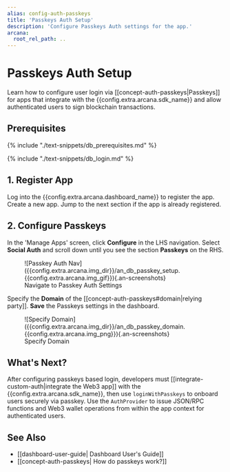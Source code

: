 ```yaml
---
alias: config-auth-passkeys
title: 'Passkeys Auth Setup'
description: 'Configure Passkeys Auth settings for the app.'
arcana:
  root_rel_path: ..
---
```


# Passkeys Auth Setup

Learn how to configure user login via [[concept-auth-passkeys|Passkeys]] for apps that integrate with the {{config.extra.arcana.sdk_name}} and allow authenticated users to sign blockchain transactions.

## Prerequisites

{% include "./text-snippets/db_prerequisites.md" %}

{% include "./text-snippets/db_login.md" %}

## 1. Register App

Log into the {{config.extra.arcana.dashboard_name}} to register the app. Create a new app. Jump to the next section if the app is already registered.

## 2. Configure Passkeys

In the 'Manage Apps' screen, click **Configure** in the LHS navigation. Select **Social Auth** and scroll down until you see the section **Passkeys** on the RHS.

<figure markdown="span">
  ![Passkey Auth Nav]({{config.extra.arcana.img_dir}}/an_db_passkey_setup.{{config.extra.arcana.img_gif}}){.an-screenshots}
  <figcaption>Navigate to Passkey Auth Settings</figcaption>
</figure>

Specify the **Domain** of the [[concept-auth-passkeys#domain|relying party]]. **Save** the Passkeys settings in the dashboard. 

<figure markdown="span">
  ![Specify Domain]({{config.extra.arcana.img_dir}}/an_db_passkey_domain.{{config.extra.arcana.img_png}}){.an-screenshots}
  <figcaption>Specify Domain</figcaption>
</figure>

## What's Next?

After configuring passkeys based login, developers must [[integrate-custom-auth|integrate the Web3 app]] with the {{config.extra.arcana.sdk_name}}, then use `loginWithPasskeys` to onboard users securely via passkey. Use the `AuthProvider` to issue JSON/RPC functions and Web3 wallet operations from within the app context for authenticated users.

## See Also

* [[dashboard-user-guide| Dashboard User's Guide]]
* [[concept-auth-passkeys| How do passkeys work?]]